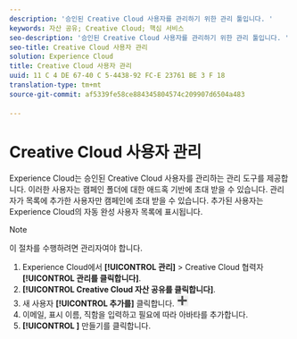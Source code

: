 ```yaml
---
description: '승인된 Creative Cloud 사용자를 관리하기 위한 관리 툴입니다. '
keywords: 자산 공유; Creative Cloud; 핵심 서비스
seo-description: '승인된 Creative Cloud 사용자를 관리하기 위한 관리 툴입니다. '
seo-title: Creative Cloud 사용자 관리
solution: Experience Cloud
title: Creative Cloud 사용자 관리
uuid: 11 C 4 DE 67-40 C 5-4438-92 FC-E 23761 BE 3 F 18
translation-type: tm+mt
source-git-commit: af5339fe58ce884345804574c209907d6504a483

---
```



# Creative Cloud 사용자 관리

Experience Cloud는 승인된 Creative Cloud 사용자를 관리하는 관리 도구를 제공합니다. 이러한 사용자는 캠페인 폴더에 대한 애드혹 기반에 초대 받을 수 있습니다. 관리자가 목록에 추가한 사용자만 캠페인에 초대 받을 수 있습니다. 추가된 사용자는 Experience Cloud의 자동 완성 사용자 목록에 표시됩니다.

>[!NOTE]
>
>이 절차를 수행하려면 관리자여야 합니다.

1. Experience Cloud에서 **[!UICONTROL 관리]** &gt; Creative Cloud 협력자 **[!UICONTROL 관리를 클릭합니다]**.
1. **[!UICONTROL Creative Cloud 자산 공유를 클릭합니다]**.
1. 새 사용자 **[!UICONTROL 추가를]** 클릭합니다. ![](assets/mac_add_icon.png)
1. 이메일, 표시 이름, 직함을 입력하고 필요에 따라 아바타를 추가합니다.
1. **[!UICONTROL ]** 만들기를 클릭합니다.
